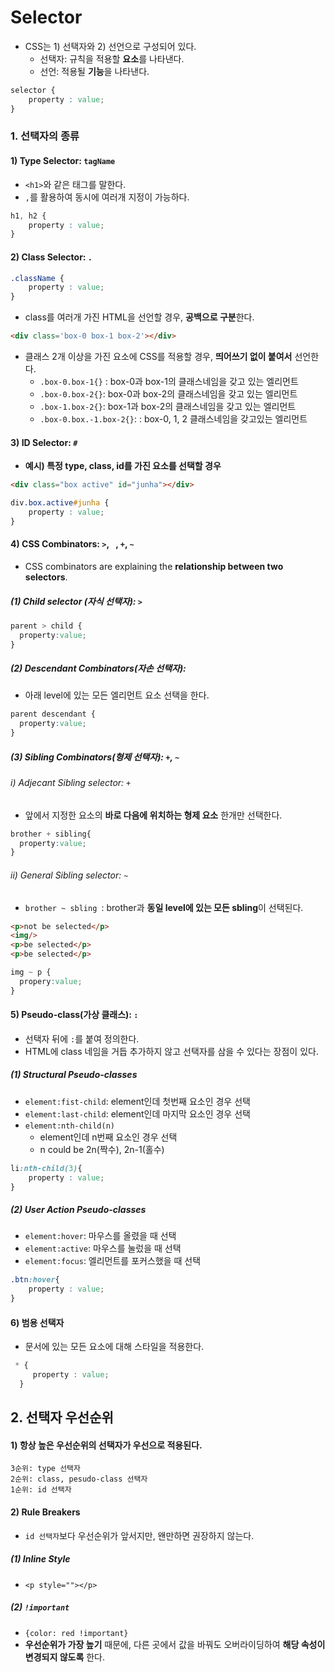 # Selector

- CSS는 1) 선택자와 2) 선언으로 구성되어 있다.
  - 선택자: 규칙을 적용할 **요소**를 나타낸다.
  - 선언: 적용될 **기능**을 나타낸다.

```css
selector {
    property : value;
}
```

### 1. 선택자의 종류

#### 1) Type Selector: `tagName` 

- `<h1>`와 같은 태그를 말한다.
- `,`를 활용하여 동시에 여러개 지정이 가능하다.
```css
h1, h2 {
    property : value;
}
```

#### 2) Class Selector: `.`

```css
.className {
    property : value;
}
```

-  class를 여러개 가진 HTML을 선언할 경우, **공백으로 구분**한다.
```html
<div class='box-0 box-1 box-2'></div>
```
- 클래스 2개 이상을 가진 요소에 CSS를 적용할 경우, **띄어쓰기 없이 붙여서** 선언한다.
    - `.box-0.box-1{}` : box-0과 box-1의 클래스네임을 갖고 있는 엘리먼트
    - `.box-0.box-2{}`: box-0과 box-2의 클래스네임을 갖고 있는 엘리먼트
    - `.box-1.box-2{}`: box-1과 box-2의 클래스네임을 갖고 있는 엘리먼트
    - `.box-0.box.-1.box-2{}`: : box-0, 1, 2 클래스네임을 갖고있는 엘리먼트

#### 3) ID Selector: `#`

- **예시) 특정 type, class, id를 가진 요소를 선택할 경우**

```html
<div class="box active" id="junha"></div>
```
```css
div.box.active#junha {
    property : value;
}
```

####  4) CSS Combinators: `>`, ` `, `+`, `~`

-   CSS combinators are explaining the **relationship between two selectors**.

##### (1) Child selector (자식 선택자): `>` 
```css
parent > child {
  property:value;
}
```

##### (2) Descendant Combinators(자손 선택자): ` `
-   아래 level에 있는 모든 엘리먼트 요소 선택을 한다.
```css
parent descendant {
  property:value;
}
```

##### (3) Sibling Combinators(형제 선택자): `+`, `~`
###### i) Adjecant Sibling selector: `+`
-  앞에서 지정한 요소의 **바로 다음에 위치하는 형제 요소** 한개만 선택한다.
```css
brother + sibling{
  property:value;
}
```
###### ii) General Sibling selector: `~`
- `brother ~ sbling `: brother과 **동일 level에 있는 모든 sbling**이 선택된다.
```html
<p>not be selected</p>
<img/>
<p>be selected</p>
<p>be selected</p>
```
```css
img ~ p {
  propery:value;
}
```

#### 5) Pseudo-class(가상 클래스): `:`

- 선택자 뒤에 `:`를 붙여 정의한다.
- HTML에 class 네임을 거듭 추가하지 않고 선택자를 삼을 수 있다는 장점이 있다.

##### (1) Structural Pseudo-classes

-   `element:fist-child`: element인데 첫번째 요소인 경우 선택
-   `element:last-child`: element인데 마지막 요소인 경우 선택
-   `element:nth-child(n)`
    -   element인데 n번째 요소인 경우 선택
    -   n could be 2n(짝수), 2n-1(홀수)
```css
li:nth-child(3){
    property : value;
}
```

##### (2) User Action Pseudo-classes

-   `element:hover`: 마우스를 올렸을 때 선택
-   `element:active`: 마우스를 눌렀을 때 선택
-   `element:focus`: 엘리먼트를 포커스했을 때 선택

```CSS
.btn:hover{
    property : value;
}
```

#### 6) 범용 선택자
- 문서에 있는 모든 요소에 대해 스타일을 적용한다.
```css
 * {
     property : value;
  }
```

## 2. 선택자 우선순위

#### 1) 항상 높은 우선순위의 선택자가 우선으로 적용된다.
```
3순위: type 선택자
2순위: class, pesudo-class 선택자
1순위: id 선택자
```
#### 2) Rule Breakers
- `id 선택자`보다 우선순위가 앞서지만, 왠만하면 권장하지 않는다.
##### (1) Inline Style
- `<p style=""></p>`
##### (2) `!important` 
   - `{color: red !important}`
   - **우선순위가 가장 높기** 때문에, 다른 곳에서 값을 바꿔도 오버라이딩하여 **해당 속성이 변경되지 않도록** 한다.
